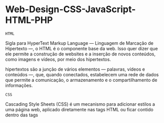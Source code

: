 # Web-Design-CSS-JavaScript-HTML-PHP

    HTML
    
Sigla para HyperText Markup Language — Linguagem de Marcação de Hipertexto —, o HTML é o componente base da web. 
Isso quer dizer que ele permite a construção de websites e a inserção de novos conteúdos, como imagens e vídeos, 
por meio dos hipertextos.

hipertextos são a junção de vários elementos — palavras, vídeos e conteúdos —, que, quando conectados, estabelecem 
uma rede de dados que permite a comunicação, o armazenamento e o compartilhamento de informações.

    CSS
    
Cascading Style Sheets (CSS) é um mecanismo para adicionar estilos a uma página web, aplicado diretamente nas tags 
HTML ou ficar contido dentro das tags <style>. Também é possível, adicionar estilos adicionando um link para um 
arquivo CSS que contém os estilos.
 
    PHP
  
PHP é uma linguagem de programação voltada para o desenvolvimento de aplicações para a web e para criar sites, 
favorecendo a conexão entre os servidores e a interface do usuário.

Entre os fatores que fizeram o PHP se popularizar bastante é possível apontar, principalmente, o fato de ser em 
código aberto. Isso significa que qualquer um pode realizar mudanças na estrutura dessa linguagem.

Na prática, isso representa duas coisas importantes: primeiramente, por ser de código aberto, não há restrições 
de uso ligadas a direitos.

O usuário pode usar PHP para programar em qualquer projeto e, depois, comercializá-lo tranquilamente. Além disso, 
a outra vantagem é a possibilidade de melhorias constantes no código, algo que a comunidade de programadores costuma fazer.
  
    JavaScript
  
JavaScript é uma linguagem de programação que permite a você criar conteúdo que se atualiza dinamicamente, controlar múltimídias, 
imagens animadas, e tudo o mais que há de intessante.
  
  
[Clique aqui para acessar o curso na Udemy](https://www.udemy.com/course/programacao-web-para-divulgacao-cientifica/)
